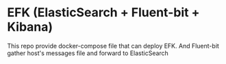 # EFK (ElasticSearch + Fluent-bit + Kibana)
This repo provide docker-compose file that can deploy EFK.
And Fluent-bit gather host's messages file and forward to ElasticSearch
